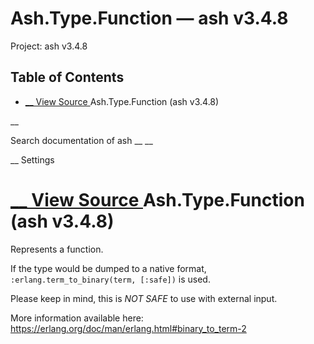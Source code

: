 # Ash.Type.Function — ash v3.4.8

Project: ash v3.4.8

## Table of Contents

- [ __ View Source ](external_link) Ash.Type.Function (ash v3.4.8)

__

Search documentation of ash __ __

__ Settings

#  [ __ View Source ](external_link) Ash.Type.Function (ash v3.4.8)

Represents a function.

If the type would be dumped to a native format, `:erlang.term_to_binary(term, [:safe])` is used.

Please keep in mind, this is _NOT SAFE_ to use with external input.

More information available here: <https://erlang.org/doc/man/erlang.html#binary_to_term-2>
